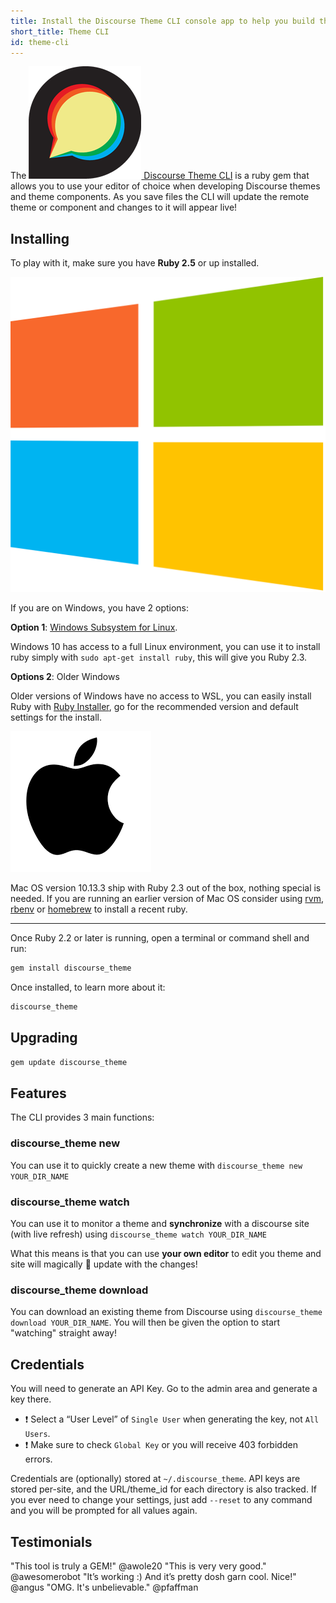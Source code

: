 ```yaml
---
title: Install the Discourse Theme CLI console app to help you build themes
short_title: Theme CLI
id: theme-cli
---
```


The [![discourse|180x180,10%](/assets/theme-cli-1.png) Discourse Theme CLI](https://github.com/discourse/discourse_theme) is a ruby gem that allows you to use your editor of choice when developing Discourse themes and theme components. As you save files the CLI will update the remote theme or component and changes to it will appear live!

## Installing

To play with it, make sure you have **Ruby 2.5** or up installed.

![image|500x500,10%](/assets/theme-cli-2.png)

If you are on Windows, you have 2 options:

**Option 1**: [Windows Subsystem for Linux](https://en.wikipedia.org/wiki/Windows_Subsystem_for_Linux).

Windows 10 has access to a full Linux environment, you can use it to install ruby simply with `sudo apt-get install ruby`, this will give you Ruby 2.3.

**Options 2**: Older Windows

Older versions of Windows have no access to WSL, you can easily install Ruby with [Ruby Installer](https://rubyinstaller.org/), go for the recommended version and default settings for the install.

![image|225x225,30%](/assets/theme-cli-3.png)

Mac OS version 10.13.3 ship with Ruby 2.3 out of the box, nothing special is needed. If you are running an earlier version of Mac OS consider using [rvm](https://rvm.io/rvm/install), [rbenv](https://github.com/rbenv/rbenv) or [homebrew](https://brew.sh/) to install a recent ruby.

---

Once Ruby 2.2 or later is running, open a terminal or command shell and run:

```sh
gem install discourse_theme
```

Once installed, to learn more about it:

```sh
discourse_theme
```

## Upgrading

```sh
gem update discourse_theme
```

## Features

The CLI provides 3 main functions:

### discourse_theme new

You can use it to quickly create a new theme with `discourse_theme new YOUR_DIR_NAME`

### discourse_theme watch

You can use it to monitor a theme and **synchronize** with a discourse site (with live refresh) using `discourse_theme watch YOUR_DIR_NAME`

What this means is that you can use **your own editor** to edit you theme and site will magically :unicorn: update with the changes!

### discourse_theme download

You can download an existing theme from Discourse using `discourse_theme download YOUR_DIR_NAME`. You will then be given the option to start "watching" straight away!

## Credentials

You will need to generate an API Key. Go to the admin area and generate a key there.

- :exclamation: Select a “User Level” of `Single User` when generating the key, not `All Users`.
- :exclamation: Make sure to check `Global Key` or you will receive 403 forbidden errors.

Credentials are (optionally) stored at `~/.discourse_theme`. API keys are stored per-site, and the URL/theme_id for each directory is also tracked. If you ever need to change your settings, just add `--reset` to any command and you will be prompted for all values again.

## Testimonials

"This tool is truly a GEM!" @awole20
"This is very very good." @awesomerobot
"It’s working :) And it’s pretty dosh garn cool. Nice!" @angus
"OMG. It's unbelievable." @pfaffman
